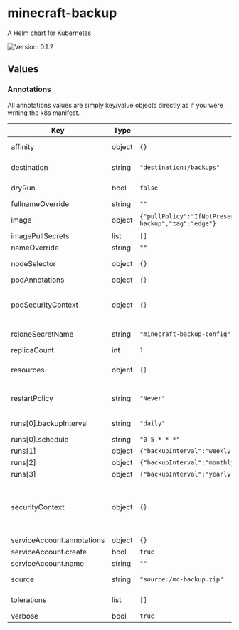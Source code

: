 # minecraft-backup

A Helm chart for Kubernetes

![Version: 0.1.2](https://img.shields.io/badge/Version-0.1.2-informational?style=flat-square)

## Values

### Annotations

All annotations values are simply key/value objects directly as if you
were writing the k8s manifest.

| Key | Type | Default | Description |
|-----|------|---------|-------------|
| affinity | object | `{}` | Refer to https://kubernetes.io/docs/concepts/scheduling-eviction/assign-pod-node/#affinity-and-anti-affinity |
| destination | string | `"destination:/backups"` | This is the argument passed to `destination`. See minecraft-backup repo for usage. |
| dryRun | bool | `false` | Set to true to pass the dry-run flag to the container and not actually copy/delete backups. |
| fullnameOverride | string | `""` | Overrides places that utilize `release_name-crafty-control-mc` |
| image | object | `{"pullPolicy":"IfNotPresent","repository":"ghcr.io/dkolb/minecraft-backup","tag":"edge"}` | Standard image chart value with `repository`, `pullPolicy`, and `tag` keys. |
| imagePullSecrets | list | `[]` | Array of secret names to use for conatiner registry auth. |
| nameOverride | string | `""` | Overrides places the chart name `crafty-control-mc` is used. |
| nodeSelector | object | `{}` | Refer to https://kubernetes.io/docs/concepts/scheduling-eviction/assign-pod-node/ |
| podAnnotations | object | `{}` | An annotation object to apply to the pod. |
| podSecurityContext | object | `{}` | Maps directly into `Deployment.spec.template.spec.securityContext` Reference: https://kubernetes.io/docs/reference/generated/kubernetes-api/v1.18/#podsecuritycontext-v1-core |
| rcloneSecretName | string | `"minecraft-backup-config"` | This secret is mounted to /root/.config/rclone/ in the container. It should contain your rclone.conf file at minimum. |
| replicaCount | int | `1` |  |
| resources | object | `{}` | Object containing limits and requests for the crafty-controller container. ```yaml resources:   limits:     cpu: 100m     memory: 128Mi   requests:     cpu: 100m     memory: 128Mi ``` |
| restartPolicy | string | `"Never"` | The restart policy for the job container. Acceptable values are OnFailure or Never. Never is highly advised as a failed job should require intervention. |
| runs[0].backupInterval | string | `"daily"` | Passed in to the `backup-interval` argument (see minecraft-backup) |
| runs[0].schedule | string | `"0 5 * * *"` | maps directly onto [CronJob's `.spec.schedule`](https://kubernetes.io/docs/concepts/workloads/controllers/cron-jobs/) |
| runs[1] | object | `{"backupInterval":"weekly","schedule":"0 8 * * 0"}` | . |
| runs[2] | object | `{"backupInterval":"monthly","schedule":"0 8 1 * *"}` | . |
| runs[3] | object | `{"backupInterval":"yearly","schedule":"0 8 1 1 *"}` | . |
| securityContext | object | `{}` | Container specific security context applied to the crafty-controller context. maps onto `Deployment.spec.template.spec.containers[*].securityContext` Reference: https://kubernetes.io/docs/reference/generated/kubernetes-api/v1.18/#podsecuritycontext-v1-core |
| serviceAccount.annotations | object | `{}` |  |
| serviceAccount.create | bool | `true` |  |
| serviceAccount.name | string | `""` |  |
| source | string | `"source:/mc-backup.zip"` | This is the argument passed to `source`. See minecraft-backup repo for usage. |
| tolerations | list | `[]` | Refer to https://kubernetes.io/docs/concepts/scheduling-eviction/taint-and-toleration/ |
| verbose | bool | `true` | Set to true to pass the verbose flag to the container. |
